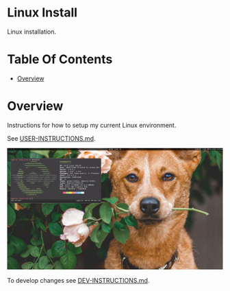 # Linux Install
Linux installation.

# Table Of Contents
- [Overview](#overview)

# Overview
Instructions for how to setup my current Linux environment.  

See [USER-INSTRUCTIONS.md](USER-INSTRUCTIONS.md).

![Linux desktop background and a floating terminal showing neofetch](/screenshots/neofetch-clean.png)

To develop changes see [DEV-INSTRUCTIONS.md](DEV-INSTRUCTIONS.md).
